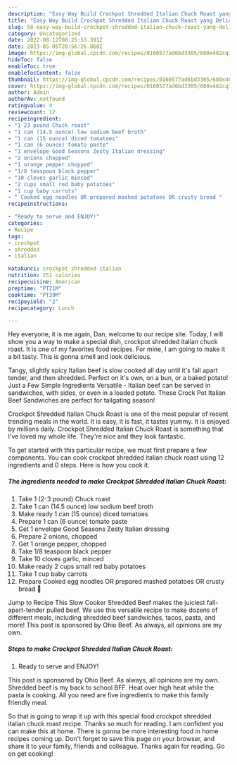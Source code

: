```yaml
---
description: "Easy Way Build Crockpot Shredded Italian Chuck Roast yang Delicious}"
title: "Easy Way Build Crockpot Shredded Italian Chuck Roast yang Delicious}"
slug: 58-easy-way-build-crockpot-shredded-italian-chuck-roast-yang-delicious
category: Uncategorized
date: 2022-08-12T08:25:53.391Z
date: 2023-05-05T20:56:26.860Z
image: https://img-global.cpcdn.com/recipes/0160577ad6bd3305/680x482cq70/crockpot-shredded-italian-chuck-roast-recipe-main-photo.jpg
hideToc: false
enableToc: true
enableTocContent: false
thumbnail: https://img-global.cpcdn.com/recipes/0160577ad6bd3305/680x482cq70/crockpot-shredded-italian-chuck-roast-recipe-main-photo.jpg
cover: https://img-global.cpcdn.com/recipes/0160577ad6bd3305/680x482cq70/crockpot-shredded-italian-chuck-roast-recipe-main-photo.jpg
author: Admin
authorAv: notfound
ratingvalue: 4
reviewcount: 12
recipeingredient:
- "1 23 pound Chuck roast"
- "1 can (14.5 ounce) low sodium beef broth"
- "1 can (15 ounce) diced tomatoes"
- "1 can (6 ounce) tomato paste"
- "1 envelope Good Seasons Zesty Italian dressing"
- "2 onions chopped"
- "1 orange pepper chopped"
- "1/8 teaspoon black pepper"
- "10 cloves garlic minced"
- "2 cups small red baby potatoes"
- "1 cup baby carrots"
- " Cooked egg noodles OR prepared mashed potatoes OR crusty bread "
recipeinstructions:

- "Ready to serve and ENJOY!"
categories:
- Recipe
tags:
- crockpot
- shredded
- italian

katakunci: crockpot shredded italian 
nutrition: 251 calories
recipecuisine: American
preptime: "PT21M"
cooktime: "PT39M"
recipeyield: "2"
recipecategory: Lunch

---
```



Hey everyone, it is me again, Dan, welcome to our recipe site. Today, I will show you a way to make a special dish, crockpot shredded italian chuck roast. It is one of my favorites food recipes. For mine, I am going to make it a bit tasty. This is gonna smell and look delicious.

Tangy, slightly spicy Italian beef is slow cooked all day until it&#39;s fall apart tender, and then shredded. Perfect on it&#39;s own, on a bun, or a baked potato! Just a Few Simple Ingredients Versatile - Italian beef can be served in sandwiches, with sides, or even in a loaded potato. These Crock Pot Italian Beef Sandwiches are perfect for tailgating season!

Crockpot Shredded Italian Chuck Roast is one of the most popular of recent trending meals in the world. It is easy, it is fast, it tastes yummy. It is enjoyed by millions daily. Crockpot Shredded Italian Chuck Roast is something that I've loved my whole life. They're nice and they look fantastic.


To get started with this particular recipe, we must first prepare a few components. You can cook crockpot shredded italian chuck roast using 12 ingredients and 0 steps. Here is how you cook it.

<!--inarticleads1-->

##### The ingredients needed to make Crockpot Shredded Italian Chuck Roast:

1. Take 1 (2-3 pound) Chuck roast
1. Take 1 can (14.5 ounce) low sodium beef broth
1. Make ready 1 can (15 ounce) diced tomatoes
1. Prepare 1 can (6 ounce) tomato paste
1. Get 1 envelope Good Seasons Zesty Italian dressing
1. Prepare 2 onions, chopped
1. Get 1 orange pepper, chopped
1. Take 1/8 teaspoon black pepper
1. Take 10 cloves garlic, minced
1. Make ready 2 cups small red baby potatoes
1. Take 1 cup baby carrots
1. Prepare  Cooked egg noodles OR prepared mashed potatoes OR crusty bread 🥖


Jump to Recipe This Slow Cooker Shredded Beef makes the juiciest fall-apart-tender pulled beef. We use this versatile recipe to make dozens of different meals, including shredded beef sandwiches, tacos, pasta, and more! This post is sponsored by Ohio Beef. As always, all opinions are my own. 

<!--inarticleads2-->

##### Steps to make Crockpot Shredded Italian Chuck Roast:


1. Ready to serve and ENJOY!

This post is sponsored by Ohio Beef. As always, all opinions are my own. Shredded beef is my back to school BFF. Heat over high heat while the pasta is cooking. All you need are five ingredients to make this family friendly meal. 

So that is going to wrap it up with this special food crockpot shredded italian chuck roast recipe. Thanks so much for reading. I am confident you can make this at home. There is gonna be more interesting food in home recipes coming up. Don't forget to save this page on your browser, and share it to your family, friends and colleague. Thanks again for reading. Go on get cooking!
